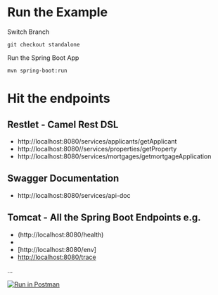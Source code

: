# Run the Example

Switch Branch

`git checkout standalone`

Run the Spring Boot App

`mvn spring-boot:run`

# Hit the endpoints

## Restlet - Camel Rest DSL

- http://localhost:8080/services/applicants/getApplicant
- http://localhost:8080//services/properties/getProperty
- http://localhost:8080/services/mortgages/getmortgageApplication

## Swagger Documentation

- http://localhost:8080/services/api-doc

## Tomcat - All the Spring Boot Endpoints e.g.

- (http://localhost:8080/health)
- [](http://localhost:8080/metrics)
- [http://localhost:8080/env]
- [http://localhost:8080/trace](http://localhost:8080/trace)

...

[![Run in Postman](https://run.pstmn.io/button.svg)](https://app.getpostman.com/run-collection/d9c404348d394ae78fcf)
